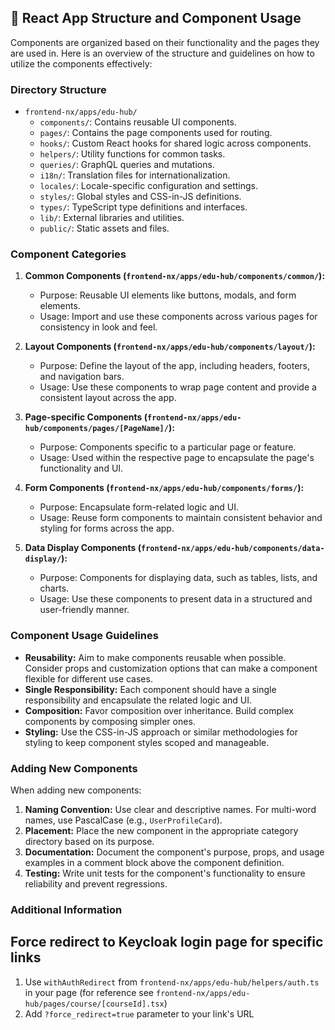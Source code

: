 ## 🧱 React App Structure and Component Usage

Components are organized based on their functionality and the pages they are used in. Here is an overview of the structure and guidelines on how to utilize the components effectively:

### Directory Structure

- `frontend-nx/apps/edu-hub/`
  - `components/`: Contains reusable UI components.
  - `pages/`: Contains the page components used for routing.
  - `hooks/`: Custom React hooks for shared logic across components.
  - `helpers/`: Utility functions for common tasks.
  - `queries/`: GraphQL queries and mutations.
  - `i18n/`: Translation files for internationalization.
  - `locales/`: Locale-specific configuration and settings.
  - `styles/`: Global styles and CSS-in-JS definitions.
  - `types/`: TypeScript type definitions and interfaces.
  - `lib/`: External libraries and utilities.
  - `public/`: Static assets and files.

### Component Categories

1. **Common Components (`frontend-nx/apps/edu-hub/components/common/`):**
   - Purpose: Reusable UI elements like buttons, modals, and form elements.
   - Usage: Import and use these components across various pages for consistency in look and feel.

2. **Layout Components (`frontend-nx/apps/edu-hub/components/layout/`):**
   - Purpose: Define the layout of the app, including headers, footers, and navigation bars.
   - Usage: Use these components to wrap page content and provide a consistent layout across the app.

3. **Page-specific Components (`frontend-nx/apps/edu-hub/components/pages/[PageName]/`):**
   - Purpose: Components specific to a particular page or feature.
   - Usage: Used within the respective page to encapsulate the page's functionality and UI.

4. **Form Components (`frontend-nx/apps/edu-hub/components/forms/`):**
   - Purpose: Encapsulate form-related logic and UI.
   - Usage: Reuse form components to maintain consistent behavior and styling for forms across the app.

5. **Data Display Components (`frontend-nx/apps/edu-hub/components/data-display/`):**
   - Purpose: Components for displaying data, such as tables, lists, and charts.
   - Usage: Use these components to present data in a structured and user-friendly manner.

### Component Usage Guidelines

- **Reusability:** Aim to make components reusable when possible. Consider props and customization options that can make a component flexible for different use cases.
- **Single Responsibility:** Each component should have a single responsibility and encapsulate the related logic and UI.
- **Composition:** Favor composition over inheritance. Build complex components by composing simpler ones.
- **Styling:** Use the CSS-in-JS approach or similar methodologies for styling to keep component styles scoped and manageable.

### Adding New Components

When adding new components:

1. **Naming Convention:** Use clear and descriptive names. For multi-word names, use PascalCase (e.g., `UserProfileCard`).
2. **Placement:** Place the new component in the appropriate category directory based on its purpose.
3. **Documentation:** Document the component's purpose, props, and usage examples in a comment block above the component definition.
4. **Testing:** Write unit tests for the component's functionality to ensure reliability and prevent regressions.

### Additional Information

## Force redirect to Keycloak login page for specific links

1. Use `withAuthRedirect` from `frontend-nx/apps/edu-hub/helpers/auth.ts` in your page (for reference see `frontend-nx/apps/edu-hub/pages/course/[courseId].tsx`)
2. Add `?force_redirect=true` parameter to your link's URL
